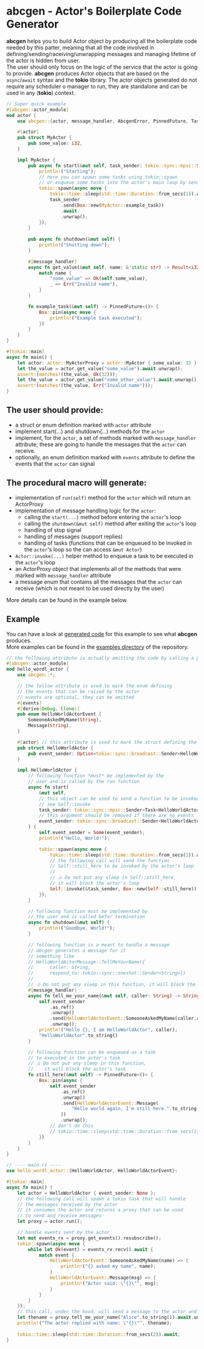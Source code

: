 # abcgen - Actor's Boilerplate Code Generator
**abcgen** helps you to build Actor object by producing all the boilerplate code needed by this patter, meaning that all the code involved in defining/sending/raceiving/unwrapping messages and managing lifetime of the actor is hidden from user. <br> The user should only focus on the logic of the service that the actor is going to provide.
**abcgen** produces Actor objects that are based on the `async`/`await` syntax and the **tokio** library.
The actor objects generated do not require any scheduler o manager to run, they are standalone and can be used in any (**tokio**) context. 
```rust 
// Super quick example
#[abcgen::actor_module]
mod actor {
    use abcgen::{actor, message_handler, AbcgenError, PinnedFuture, Task};

    #[actor]
    pub struct MyActor {
        pub some_value: i32,
    }

    impl MyActor {
        pub async fn start(&mut self, task_sender: tokio::sync::mpsc::Sender<Task<MyActor>>) {
            println!("Starting");
            // here you can spawn some tasks using tokio::spawn
            // or enqueue some tasks into the actor's main loop by sending them to task_sender
            tokio::spawn(async move {
                tokio::time::sleep(std::time::Duration::from_secs(1)).await;
                task_sender
                    .send(Box::new(MyActor::example_task))
                    .await
                    .unwrap();
            });
        }
        
        pub async fn shutdown(&mut self) {
            println!("Shutting down");
        }

        #[message_handler]
        async fn get_value(&mut self, name: &'static str) -> Result<i32, &'static str> {
            match name {
                "some_value" => Ok(self.some_value),
                _ => Err("Invalid name"),
            }
        }

        fn example_task(&mut self) -> PinnedFuture<()> {
            Box::pin(async move {
                println!("Example task executed");
            })
        }
    }
}

#[tokio::main]
async fn main() {
    let actor: actor::MyActorProxy = actor::MyActor { some_value: 32 }.run();
    let the_value = actor.get_value("some_value").await.unwrap();
    assert!(matches!(the_value, Ok(32)));
    let the_value = actor.get_value("some_other_value").await.unwrap();
    assert!(matches!(the_value, Err("Invalid name")));
}

```
## The user should provide:
- a struct or enum definition marked with `actor` attribute 
- implement start(...) and shutdown(...) methods for the `actor`
- implement, for the `actor`, a set of methods marked with `message_handler` attribute; these are going to handle the messages that the `actor` can receive.
- optionally, an enum definition marked with `events` attribute to define the events that the `actor` can signal

## The procedural macro will generate:
- implementation of `run(self)` method for the `actor` which will return an ActorProxy
- implementation of message handling logic for the `actor`: 
    - calling the `start(...)` method before entering the `actor`'s loop
    - calling the `shutdown(&mut self)` method after exiting the `actor`'s loop
    - handling of stop signal
    - handling of messages (support replies)
    - handling of tasks (functions that can be enqueued to be invoked in the `actor`'s loop so the can access `&mut Actor`)
- `Actor::invoke(...)` helper method to enqueue a task to be executed in the `actor`'s loop 
- an ActorProxy object that implements all of the methods that were marked with `message_handler` attribute
- a message enum that contains all the messages that the `actor` can receive  (which is not meant to be used directly by the user)

More details can be found in the example below.

## Example
You can have a look at [generated code] for this example to see what **abcgen** produces.<br>
More examples can be found in the [examples directory] of the repository.

[generated code]: https://github.com/frabul/abcgen/blob/main/examples/hello_world_expanded.rs

[examples directory]: https://github.com/frabul/abcgen/blob/main/examples/
 

```rust
// the following attribute is actually emitting the code by calling a procedural macro
#[abcgen::actor_module] 
mod hello_wordl_actor {
    use abcgen::*;

    // the follow attribute is used to mark the enum defining 
    // the events that can be raised by the actor
    // events are optional, they can be omitted
    #[events] 
    #[derive(Debug, Clone)]
    pub enum HelloWorldActorEvent {
        SomeoneAskedMyName(String),
        Message(String),
    }

    #[actor] // this attribute is used to mark the struct defining the actor
    pub struct HelloWorldActor {
        pub event_sender: Option<tokio::sync::broadcast::Sender<HelloWorldActorEvent>>,
    }

    impl HelloWorldActor {
        // following function *must* be implemented by the
        // user and is called by the run function
        async fn start(
            &mut self,
            // this object can be used to send a function to be invoked in the actor's loop
            // see Self::invoke
            task_sender: tokio::sync::mpsc::Sender<Task<HelloWorldActor>>,  
            // this argument should be removed if there are no events
            event_sender: tokio::sync::broadcast::Sender<HelloWorldActorEvent>, 
        ) {
            self.event_sender = Some(event_sender);
            println!("Hello, World!");

            tokio::spawn(async move {
                tokio::time::sleep(std::time::Duration::from_secs(1)).await;
                // the following call will send the function 
                // Self::still_here to be invoked by the actor's loop
                //
                // ⚠️ Do not put any sleep in Self::still_here, 
                // it will block the actor's loop
                Self::invoke(&task_sender, Box::new(Self::still_here)).unwrap(); 
            });
        }

        // following function must be implemented by 
        // the user and is called befor termination
        async fn shutdown(&mut self) {
            println!("Goodbye, World!");
        }

        // following function is a meant to handle a message
        // abcgen generates a message for it
        // something like 
        // HelloWorldActorMessage::TellMeYourName({
        //      caller: String, 
        //      respond_to: tokio::sync::oneshot::Sender<String>})
        //
        // ⚠️ Do not put any sleep in this function, it will block the actor's task
        #[message_handler]
        async fn tell_me_your_name(&mut self, caller: String) -> String {
            self.event_sender
                .as_ref()
                .unwrap()
                .send(HelloWorldActorEvent::SomeoneAskedMyName(caller.clone()))
                .unwrap();
            println!("Hello {}, I am HelloWorldActor", caller);
            "HelloWorldActor".to_string()
        }

        // following function can be enqueued as a task
        // to executed in the actor's task
        // ⚠️ Do not put any sleep in this function, 
        //    it will block the actor's task
        fn still_here(&mut self) -> PinnedFuture<()> {
            Box::pin(async {
                self.event_sender
                    .as_ref()
                    .unwrap()
                    .send(HelloWorldActorEvent::Message(
                        "Hello world again, I'm still here.".to_string(),
                    ))
                    .unwrap();
                // don't do this 
                // tokio::time::sleep(std::time::Duration::from_secs(1)).await;
            })
        }
    }
}

// ---- main.rs ----
use hello_wordl_actor::{HelloWorldActor, HelloWorldActorEvent};

#[tokio::main]
async fn main() {
    let actor = HelloWorldActor { event_sender: None };
    // the following call will spawn a tokio task that will handle
    // the messages received by the actor
    // it consumes the actor and returns a proxy that can be used
    // to send and receive messages
    let proxy = actor.run();  

    // handle events sent by the actor
    let mut events_rx = proxy.get_events().resubscribe();
    tokio::spawn(async move {
        while let Ok(event) = events_rx.recv().await {
            match event {
                HelloWorldActorEvent::SomeoneAskedMyName(name) => {
                    println!("{} asked my name", name);
                }
                HelloWorldActorEvent::Message(msg) => {
                    println!("Actor said: \"{}\"", msg);
                }
            }
        }
    });
    // this call, under the hood, will send a message to the actor and wait for the reply 
    let thename = proxy.tell_me_your_name("Alice".to_string()).await.unwrap();
    println!("The actor replied with name: \"{}\"", thename);
    
    tokio::time::sleep(std::time::Duration::from_secs(2)).await;
}

```


